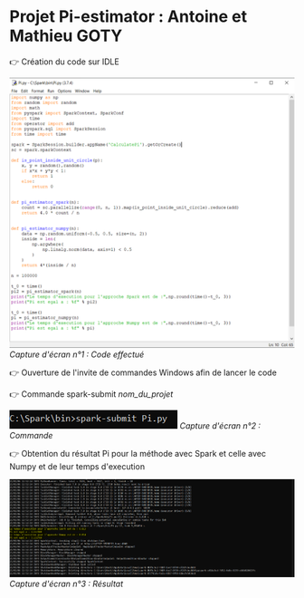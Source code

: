 # Projet Pi-estimator : Antoine et Mathieu GOTY

:point_right: Création du code sur IDLE

![](https://github.com/MathieuHostin/Big-data/blob/main/Pi-estimator/Image/IDLE.PNG)
*Capture d'écran n°1 : Code effectué*


:point_right: Ouverture de l'invite de commandes Windows afin de lancer le code

:point_right: Commande spark-submit *nom_du_projet*

![](https://github.com/MathieuHostin/Big-data/blob/main/Pi-estimator/Image/Commande%20de%20lancement.PNG)
*Capture d'écran n°2 : Commande*

:point_right: Obtention du résultat Pi pour la méthode avec Spark et celle avec Numpy et de leur temps d'execution 

![](https://github.com/MathieuHostin/Big-data/blob/main/Pi-estimator/Image/Output.PNG)
*Capture d'écran n°3 : Résultat*

